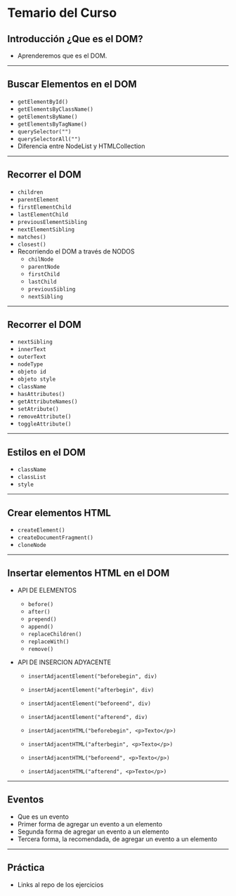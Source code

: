 # Temario del Curso

## Introducción ¿Que es el DOM? 
- Aprenderemos que es el DOM.
---

##  Buscar Elementos en el DOM
- `getElementById()`
- `getElementsByClassName()`
- `getElementsByName()`
- `getElementsByTagName()`
- `querySelector("")`
- `querySelectorAll("")`
- Diferencia entre NodeList y HTMLCollection
---
## Recorrer el DOM
- `children`
- `parentElement`
- `firstElementChild`
- `lastElementChild`
- `previousElementSibling`
- `nextElementSibling`
- `matches()`
- `closest()`
- Recorriendo el DOM a través de NODOS
	- `chilNode`
	- `parentNode`
	- `firstChild`
	- `lastChild`
	- `previousSibling`
	- `nextSibling`
---
## Recorrer el DOM
- `nextSibling`
- `innerText`
- `outerText`
- `nodeType`
- `objeto id`
- `objeto style`
- `className`
- `hasAttributes()`
- `getAttributeNames()`
- `setAtribute()`
- `removeAttribute()`
- `toggleAttribute()`
---
## Estilos en el DOM
- `className`
- `classList`
- `style`
--- 
## Crear elementos HTML
- `createElement()`
- `createDocumentFragment()`
- `cloneNode`
---
## Insertar elementos HTML en el DOM
- API DE ELEMENTOS
	- `before()`
	- `after()`
	- `prepend()`
	- `append()`
	- `replaceChildren()`
	- `replaceWith()`
	- `remove()`

- API DE INSERCION ADYACENTE
	- `insertAdjacentElement("beforebegin", div)`
	- `insertAdjacentElement("afterbegin", div)`
	- `insertAdjacentElement("beforeend", div)`
	- `insertAdjacentElement("afterend", div)`
	
	- `insertAdjacentHTML("beforebegin", <p>Texto</p>)`
	- `insertAdjacentHTML("afterbegin", <p>Texto</p>)`
	- `insertAdjacentHTML("beforeend", <p>Texto</p>)`
	- `insertAdjacentHTML("afterend", <p>Texto</p>)`
---
## Eventos
- Que es un evento
- Primer forma de agregar un evento a un elemento
- Segunda forma de agregar un evento a un elemento
- Tercera forma, la recomendada, de agregar un evento a un elemento
---
## Práctica
- Links al repo de los ejercicios